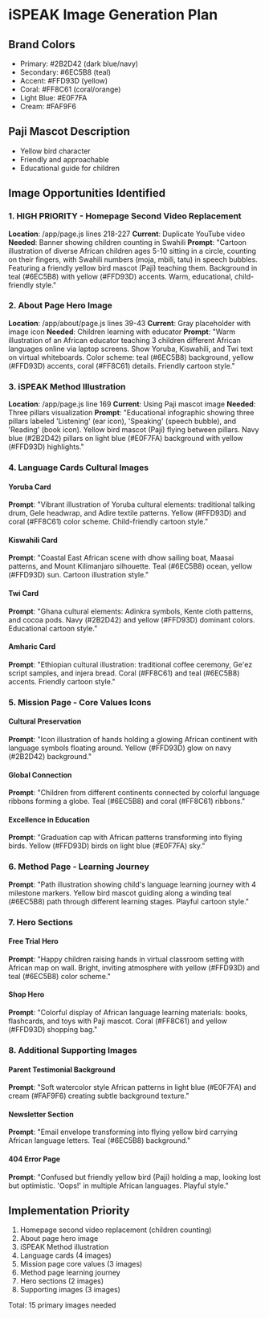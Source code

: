 # iSPEAK Image Generation Plan

## Brand Colors
- Primary: #2B2D42 (dark blue/navy)
- Secondary: #6EC5B8 (teal)
- Accent: #FFD93D (yellow)
- Coral: #FF8C61 (coral/orange)
- Light Blue: #E0F7FA
- Cream: #FAF9F6

## Paji Mascot Description
- Yellow bird character
- Friendly and approachable
- Educational guide for children

## Image Opportunities Identified

### 1. HIGH PRIORITY - Homepage Second Video Replacement
**Location**: /app/page.js lines 218-227
**Current**: Duplicate YouTube video
**Needed**: Banner showing children counting in Swahili
**Prompt**: "Cartoon illustration of diverse African children ages 5-10 sitting in a circle, counting on their fingers, with Swahili numbers (moja, mbili, tatu) in speech bubbles. Featuring a friendly yellow bird mascot (Paji) teaching them. Background in teal (#6EC5B8) with yellow (#FFD93D) accents. Warm, educational, child-friendly style."

### 2. About Page Hero Image
**Location**: /app/about/page.js lines 39-43
**Current**: Gray placeholder with image icon
**Needed**: Children learning with educator
**Prompt**: "Warm illustration of an African educator teaching 3 children different African languages online via laptop screens. Show Yoruba, Kiswahili, and Twi text on virtual whiteboards. Color scheme: teal (#6EC5B8) background, yellow (#FFD93D) accents, coral (#FF8C61) details. Friendly cartoon style."

### 3. iSPEAK Method Illustration
**Location**: /app/page.js line 169
**Current**: Using Paji mascot image
**Needed**: Three pillars visualization
**Prompt**: "Educational infographic showing three pillars labeled 'Listening' (ear icon), 'Speaking' (speech bubble), and 'Reading' (book icon). Yellow bird mascot (Paji) flying between pillars. Navy blue (#2B2D42) pillars on light blue (#E0F7FA) background with yellow (#FFD93D) highlights."

### 4. Language Cards Cultural Images

#### Yoruba Card
**Prompt**: "Vibrant illustration of Yoruba cultural elements: traditional talking drum, Gele headwrap, and Adire textile patterns. Yellow (#FFD93D) and coral (#FF8C61) color scheme. Child-friendly cartoon style."

#### Kiswahili Card
**Prompt**: "Coastal East African scene with dhow sailing boat, Maasai patterns, and Mount Kilimanjaro silhouette. Teal (#6EC5B8) ocean, yellow (#FFD93D) sun. Cartoon illustration style."

#### Twi Card
**Prompt**: "Ghana cultural elements: Adinkra symbols, Kente cloth patterns, and cocoa pods. Navy (#2B2D42) and yellow (#FFD93D) dominant colors. Educational cartoon style."

#### Amharic Card
**Prompt**: "Ethiopian cultural illustration: traditional coffee ceremony, Ge'ez script samples, and injera bread. Coral (#FF8C61) and teal (#6EC5B8) accents. Friendly cartoon style."

### 5. Mission Page - Core Values Icons

#### Cultural Preservation
**Prompt**: "Icon illustration of hands holding a glowing African continent with language symbols floating around. Yellow (#FFD93D) glow on navy (#2B2D42) background."

#### Global Connection
**Prompt**: "Children from different continents connected by colorful language ribbons forming a globe. Teal (#6EC5B8) and coral (#FF8C61) ribbons."

#### Excellence in Education
**Prompt**: "Graduation cap with African patterns transforming into flying birds. Yellow (#FFD93D) birds on light blue (#E0F7FA) sky."

### 6. Method Page - Learning Journey
**Prompt**: "Path illustration showing child's language learning journey with 4 milestone markers. Yellow bird mascot guiding along a winding teal (#6EC5B8) path through different learning stages. Playful cartoon style."

### 7. Hero Sections

#### Free Trial Hero
**Prompt**: "Happy children raising hands in virtual classroom setting with African map on wall. Bright, inviting atmosphere with yellow (#FFD93D) and teal (#6EC5B8) color scheme."

#### Shop Hero
**Prompt**: "Colorful display of African language learning materials: books, flashcards, and toys with Paji mascot. Coral (#FF8C61) and yellow (#FFD93D) shopping bag."

### 8. Additional Supporting Images

#### Parent Testimonial Background
**Prompt**: "Soft watercolor style African patterns in light blue (#E0F7FA) and cream (#FAF9F6) creating subtle background texture."

#### Newsletter Section
**Prompt**: "Email envelope transforming into flying yellow bird carrying African language letters. Teal (#6EC5B8) background."

#### 404 Error Page
**Prompt**: "Confused but friendly yellow bird (Paji) holding a map, looking lost but optimistic. 'Oops!' in multiple African languages. Playful style."

## Implementation Priority
1. Homepage second video replacement (children counting)
2. About page hero image
3. iSPEAK Method illustration
4. Language cards (4 images)
5. Mission page core values (3 images)
6. Method page learning journey
7. Hero sections (2 images)
8. Supporting images (3 images)

Total: 15 primary images needed
